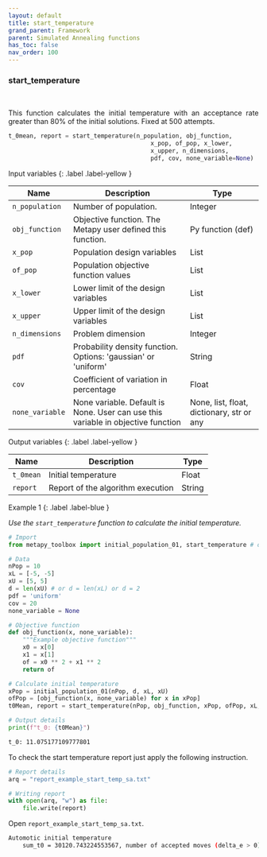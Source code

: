 ```yaml
---
layout: default
title: start_temperature
grand_parent: Framework
parent: Simulated Annealing functions
has_toc: false
nav_order: 100
---
```


<!--Don't delete ths script-->
<script src = "https://polyfill.io/v3/polyfill.min.js?features=es6"></script>
<script id = "MathJax-script" async src="https://cdn.jsdelivr.net/npm/mathjax@3/es5/tex-mml-chtml.js"></script>
<!--Don't delete ths script-->

<h3>start_temperature</h3>

<br>

<p align = "justify">
This function calculates the initial temperature with an acceptance rate greater than 80% of the initial solutions. Fixed at 500 attempts.
</p>

```python
t_0mean, report = start_temperature(n_population, obj_function,
                                        x_pop, of_pop, x_lower,
                                        x_upper, n_dimensions,
                                        pdf, cov, none_variable=None)
```

Input variables
{: .label .label-yellow }

<table style="width:100%">
    <thead>
        <tr>
            <th>Name</th>
            <th>Description</th>
            <th>Type</th>
        </tr>
    </thead>
    <tr>
        <td><code>n_population</code></td>
        <td>Number of population.</td>
        <td>Integer</td>
    </tr>
    <tr>
        <td><code>obj_function</code></td>
        <td>Objective function. The Metapy user defined this function.</td>
        <td>Py function (def)</td>
    </tr>
    <tr>
        <td><code>x_pop</code></td>
        <td>Population design variables</td>
        <td>List</td>
    </tr>
    <tr>
        <td><code>of_pop</code></td>
        <td>Population objective function values</td>
        <td>List</td>
    </tr>
    <tr>
        <td><code>x_lower</code></td>
        <td>Lower limit of the design variables</td>
        <td>List</td>
    </tr>
    <tr>
        <td><code>x_upper</code></td>
        <td>Upper limit of the design variables</td>
        <td>List</td>
    </tr>
    <tr>
        <td><code>n_dimensions</code></td>
        <td>Problem dimension</td>
        <td>Integer</td>
    </tr>
    <tr>
        <td><code>pdf</code></td>
        <td>Probability density function. Options: 'gaussian' or 'uniform'</td>
        <td>String</td>
    </tr>
    <tr>
        <td><code>cov</code></td>
        <td>Coefficient of variation in percentage</td>
        <td>Float</td>
    </tr>
    <tr>
        <td><code>none_variable</code></td>
        <td>None variable. Default is None. User can use this variable in objective function</td>
        <td>None, list, float, dictionary, str or any</td>
    </tr>
</table>

Output variables
{: .label .label-yellow }

<table style = "width:100%">
    <thead>
      <tr>
        <th>Name</th>
        <th>Description</th>
        <th>Type</th>
      </tr>
    </thead>
    <tr>
        <td><code>t_0mean</code></td>
        <td>Initial temperature</td>
        <td>Float</td>
    </tr>  
    <tr>
        <td><code>report</code></td>
        <td>Report of the algorithm execution</td>
        <td>String</td>
    </tr>  
</table>

Example 1
{: .label .label-blue }

<p align = "justify">
    <i>    
        Use the <code>start_temperature</code> function to calculate the initial temperature.
    </i>
</p>

```python
# Import
from metapy_toolbox import initial_population_01, start_temperature # or import *

# Data
nPop = 10
xL = [-5, -5]
xU = [5, 5]
d = len(xU) # or d = len(xL) or d = 2
pdf = 'uniform'
cov = 20
none_variable = None

# Objective function
def obj_function(x, none_variable):
    """Example objective function"""
    x0 = x[0]
    x1 = x[1]
    of = x0 ** 2 + x1 ** 2
    return of

# Calculate initial temperature
xPop = initial_population_01(nPop, d, xL, xU)
ofPop = [obj_function(x, none_variable) for x in xPop]
t0Mean, report = start_temperature(nPop, obj_function, xPop, ofPop, xL, xU, d, pdf, cov, none_variable)

# Output details
print(f"t_0: {t0Mean}")
```

```bash
t_0: 11.075177109777801
```

<p align = "justify">
  To check the start temperature report just apply the following instruction.
</p>

```python
# Report details
arq = "report_example_start_temp_sa.txt"

# Writing report
with open(arq, "w") as file:
    file.write(report)
```

<p align = "justify">
  Open <code>report_example_start_temp_sa.txt</code>. 
</p>

```bash
Automotic initial temperature
    sum_t0 = 30120.743224553567, number of accepted moves (delta_e > 0) = 2510, t_mean = 12.000296105399828
```
